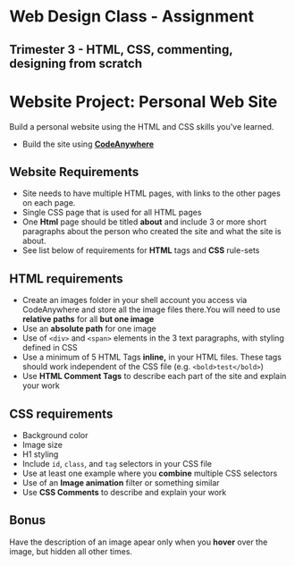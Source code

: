 # Web Design Class - Assignment
## Trimester 3 - HTML, CSS, commenting, designing from scratch

# Website Project: Personal Web Site

Build a personal website using the HTML and CSS skills you've learned.
- Build the site using [**CodeAnywhere**](https://codeanywhere.com/)

## Website Requirements

- Site needs to have multiple HTML pages, with links to the other pages on each page.
- Single CSS page that is used for all HTML pages
- One **Html** page should be titled **about** and include 3 or more short paragraphs about the person who created the site and what the site is about.
- See list below of requirements for **HTML** tags and **CSS** rule-sets

## HTML requirements

- Create an images folder in your shell account you access via CodeAnywhere and store all the image files there.You will need to use **relative paths** for all **but one image**
- Use an **absolute path** for one image 
- Use of `<div>` and `<span>` elements in the 3 text paragraphs, with styling defined in CSS
- Use a minimum of 5 HTML Tags **inline,** in your HTML files. These tags should work independent of the CSS file (e.g. `<bold>test</bold>`)
- Use **HTML Comment Tags** to describe each part of the site and explain your work

## CSS requirements

- Background color
- Image size
- H1 styling
- Include `id`, `class`, and `tag` selectors in your CSS file
- Use at least one example where you **combine** multiple CSS selectors
- Use of an **Image animation** filter or something similar
- Use **CSS Comments** to describe and explain your work

## Bonus

Have the description of an image apear only when you **hover** over the image, but hidden all other times.
